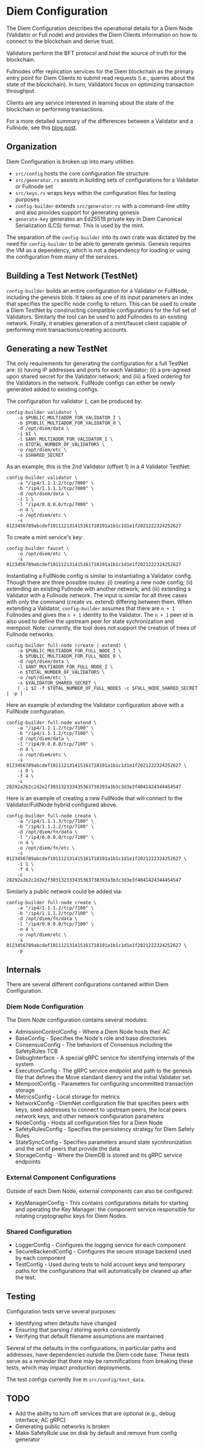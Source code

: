 # Diem Configuration

The Diem Configuration describes the operational details for a Diem Node
(Validator or Full node) and provides the Diem Clients information on how to
connect to the blockchain and derive trust.

Validators perform the BFT protocol and host the source of truth for the
blockchain.

Fullnodes offer replication services for the Diem blockchain as the primary
entry point for Diem Clients to submit read requests (i.e., queries about the
state of the blockchain). In turn, Validators focus on optimizing transaction
throughput.

Clients are any service interested in learning about the state of the
blockchain or performing transactions.

For a more detailed summary of the differences between a Validator and a
Fullnode, see this [blog
post](https://developers.diem.org/blog/2020/01/23/full-node-basics).

## Organization

Diem Configuration is broken up into many utilities:
- `src/config` hosts the core configuration file structure
- `src/generator.rs` assists in building sets of configurations for a Validator
  or Fullnode set
- `src/keys.rs` wraps keys within the configuration files for testing purposes
- `config-builder` extends `src/generator.rs` with a command-line utility
  and also provides support for generating genesis
- `generate-key` generates an Ed25519 private key in Diem Canonical
  Serialization (LCS) format. This is used by the mint.

The separation of the `config-builder` into its own crate was dictated by the
need for `config-builder` to be able to generate genesis. Genesis requires the
VM as a dependency, which is not a dependency for loading or using the
configuration from many of the services.

## Building a Test Network (TestNet)

`config-builder` builds an entire configuration for a Validator or FullNode,
including the genesis blob. It takes as one of its input parameters an index that
specifies the specific node config to return. This can be used to create a Diem
TestNet by constructing compatible configurations for the full set of Validators.
Similarly the tool can be used to add Fullnodes to an existing network.  Finally,
it enables generation of a mint/faucet client capable of performing mint
transactions/creating accounts.

## Generating a new TestNet

The only requirements for generating the configuration for a full TestNet are: (i)
having IP addresses and ports for each Validator; (ii) a pre-agreed upon shared secret
for the Validator network; and (iii) a fixed ordering for the Validators in the
network. FullNode configs can either be newly generated added to existing configs.

The configuration for validator `I`, can be produced by:

    config-builder validator \
        -a $PUBLIC_MULTIADDR_FOR_VALIDATOR_I \
        -b $PUBLIC_MULTIADDR_FOR_VALIDATOR_0 \
        -d /opt/diem/data \
        -i $I \
        -l $ANY_MULTIADDR_FOR_VALIDATOR_I \
        -n $TOTAL_NUMBER_OF_VALIDATORS \
        -o /opt/diem/etc \
        -s $SHARED_SECRET

As an example, this is the 2nd Validator (offset 1) in a 4 Validator TestNet:

    config-builder validator \
        -a "/ip4/1.1.1.2/tcp/7000" \
        -b "/ip4/1.1.1.1/tcp/7000" \
        -d /opt/diem/data \
        -i 1 \
        -l "/ip4/0.0.0.0/tcp/7000" \
        -n 4 \
        -o /opt/diem/etc \
        -s 0123456789abcdef101112131415161718191a1b1c1d1e1f2021222324252627

To create a mint service's key:

    config-builder faucet \
        -o /opt/diem/etc \
        -s 0123456789abcdef101112131415161718191a1b1c1d1e1f2021222324252627

Instantiating a FullNode config is similar to instantiating a Validator config.
Though there are three possible routes: (i) creating a new node config; (ii)
extending an existing Fullnode with another network; and (iii) extending a
Validator with a Fullnode network. The input is similar for all three cases
with only the command (create vs. extend) differing between them. When
extending a Validator, `config-builder` assumes that there are `n + 1`
Fullnodes and gives the `n + 1` identity to the Validator. The `n + 1` peer id
is also used to define the upstream peer for state sychronization and mempool.
Note: currently, the tool does not support the creation of trees of Fullnode
networks.

    config-builder full-node (create | extend) \
        -a $PUBLIC_MULTIADDR_FOR_FULL_NODE_I \
        -b $PUBLIC_MULTIADDR_FOR_FULL_NODE_0 \
        -d /opt/diem/data \
        -l $ANY_MULTIADDR_FOR_FULL_NODE_I \
        -n $TOTAL_NUMBER_OF_VALIDATORS \
        -o /opt/diem/etc \
        -s $VALIDATOR_SHARED_SECRET \
        [ -i $I -f $TOTAL_NUMBER_OF_FULL_NODES -c $FULL_NODE_SHARED_SECRET | -p ]

Here an example of extending the Validator configuration above with a FullNode
configuration.

    config-builder full-node extend \
        -a "/ip4/1.1.1.2/tcp/7100" \
        -b "/ip4/1.1.1.2/tcp/7100" \
        -d /opt/diem/data \
        -l "/ip4/0.0.0.0/tcp/7100" \
        -n 4 \
        -o /opt/diem/etc \
        -s 0123456789abcdef101112131415161718191a1b1c1d1e1f2021222324252627 \
        -i 0 \
        -f 4 \
        -c 28292a2b2c2d2e2f303132333435363738393a3b3c3d3e3f4041424344454547

Here is an example of creating a new FullNode that will connect to the
Validator/FullNode hybrid configured above.

    config-builder full-node create \
        -a "/ip4/1.1.1.3/tcp/7100" \
        -b "/ip4/1.1.1.2/tcp/7100" \
        -d /opt/diem/fn/data \
        -l "/ip4/0.0.0.0/tcp/7100" \
        -n 4 \
        -o /opt/diem/fn/etc \
        -s 0123456789abcdef101112131415161718191a1b1c1d1e1f2021222324252627 \
        -i 1 \
        -f 4 \
        -c 28292a2b2c2d2e2f303132333435363738393a3b3c3d3e3f4041424344454547

Similarly a public network could be added via:

    config-builder full-node create \
        -a "/ip4/1.1.1.2/tcp/7100" \
        -b "/ip4/1.1.1.2/tcp/7100" \
        -d /opt/diem/fn/data \
        -l "/ip4/0.0.0.0/tcp/7100" \
        -n 4 \
        -o /opt/diem/etc \
        -s 0123456789abcdef101112131415161718191a1b1c1d1e1f2021222324252627 \
        -p

## Internals

There are several different configurations contained within Diem Configuration.

### Diem Node Configuration
The Diem Node configuration contains several modules:

- AdmissionControlConfig - Where a Diem Node hosts their AC
- BaseConfig - Specifies the Node's role and base directories
- ConsensusConfig - The behaviors of Consensus including the SafetyRules TCB
- DebugInterface - A special gRPC service for identifying internals of the
  system
- ExecutionConfig - The gRPC service endpoint and path to the genesis file
  that defines the Move standard diemry and the initial Validator set.
- MempoolConfig - Parameters for configuring uncommitted transaction storage
- MetricsConfig - Local storage for metrics
- NetworkConfig - DiemNet configuration file that specifies peers with keys,
  seed addresses to connect to upstream peers, the local peers network keys,
and other network configuration parameters
- NodeConfig - Hosts all configuration files for a Diem Node
- SafetyRulesConfig - Specifies the persistency strategy for Diem Safety
  Rules
- StateSyncConfig - Specifies parameters around state sycnhronization and the
  set of peers that provide the data
- StorageConfig - Where the DiemDB is stored and its gRPC service endpoints

### External Component Configurations
Outside of each Diem Node, external components can also be configured:

- KeyManagerConfig - This contains configurations details for starting and
operating the Key Manager: the component service responsible for rotating
cryptographic keys for Diem Nodes.

### Shared Configuration

- LoggerConfig - Configures the logging service for each component
- SecureBackendConfig - Configures the secure storage backend used by each component
- TestConfig - Used during tests to hold account keys and temporary paths for
  the configurations that will automatically be cleaned up after the test.

## Testing
Configuration tests serve several purposes:

- Identifying when defaults have changed
- Ensuring that parsing / storing works consistently
- Verifying that default filename assumptions are maintained

Several of the defaults in the configurations, in particular paths and
addresses, have dependencies outside the Diem code base. These tests serve as
a reminder that there may be rammifications from breaking these tests, which
may impact production deployments.

The test configs currently live in `src/config/test_data`.

## TODO

- Add the ability to turn off services that are optional (e.g., debug
  interface, AC gRPC)
- Generating public networks is broken
- Make SafetyRule use on disk by default and remove from config generator
